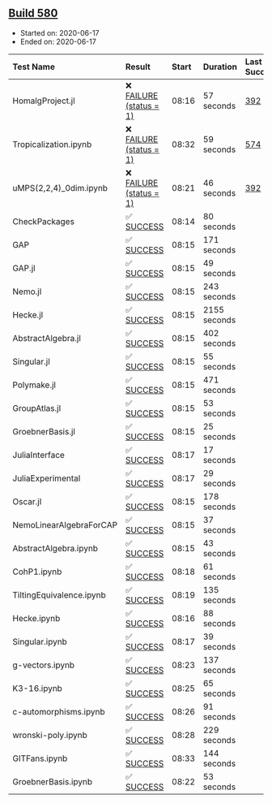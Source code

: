 ## [Build 580](https://oscarci.mathematik.uni-kl.de/job/oscar-julia-1.4/580/)

* Started on: 2020-06-17
* Ended on: 2020-06-17

| Test Name    | Result | Start | Duration | Last Success | First Failure |
|:-------------|:-------|:------|:---------|:-------------|:--------------|
| HomalgProject.jl | ❌ [FAILURE (status = 1)](https://oscarci.mathematik.uni-kl.de/job/oscar-julia-1.4/580/artifact/logs/build-580/HomalgProject.jl.log) | 08:16 | 57 seconds | [392](https://oscarci.mathematik.uni-kl.de/job/oscar-julia-1.4/392/) | [393](https://oscarci.mathematik.uni-kl.de/job/oscar-julia-1.4/393/) |
| Tropicalization.ipynb | ❌ [FAILURE (status = 1)](https://oscarci.mathematik.uni-kl.de/job/oscar-julia-1.4/580/artifact/logs/build-580/Tropicalization.ipynb.log) | 08:32 | 59 seconds | [574](https://oscarci.mathematik.uni-kl.de/job/oscar-julia-1.4/574/) | [575](https://oscarci.mathematik.uni-kl.de/job/oscar-julia-1.4/575/) |
| uMPS(2,2,4)_0dim.ipynb | ❌ [FAILURE (status = 1)](https://oscarci.mathematik.uni-kl.de/job/oscar-julia-1.4/580/artifact/logs/build-580/uMPS-2-2-4-_0dim.ipynb.log) | 08:21 | 46 seconds | [392](https://oscarci.mathematik.uni-kl.de/job/oscar-julia-1.4/392/) | [393](https://oscarci.mathematik.uni-kl.de/job/oscar-julia-1.4/393/) |
| CheckPackages | ✅ [SUCCESS](https://oscarci.mathematik.uni-kl.de/job/oscar-julia-1.4/580/artifact/logs/build-580/CheckPackages.log) | 08:14 | 80 seconds |  |  |
| GAP | ✅ [SUCCESS](https://oscarci.mathematik.uni-kl.de/job/oscar-julia-1.4/580/artifact/logs/build-580/GAP.log) | 08:15 | 171 seconds |  |  |
| GAP.jl | ✅ [SUCCESS](https://oscarci.mathematik.uni-kl.de/job/oscar-julia-1.4/580/artifact/logs/build-580/GAP.jl.log) | 08:15 | 49 seconds |  |  |
| Nemo.jl | ✅ [SUCCESS](https://oscarci.mathematik.uni-kl.de/job/oscar-julia-1.4/580/artifact/logs/build-580/Nemo.jl.log) | 08:15 | 243 seconds |  |  |
| Hecke.jl | ✅ [SUCCESS](https://oscarci.mathematik.uni-kl.de/job/oscar-julia-1.4/580/artifact/logs/build-580/Hecke.jl.log) | 08:15 | 2155 seconds |  |  |
| AbstractAlgebra.jl | ✅ [SUCCESS](https://oscarci.mathematik.uni-kl.de/job/oscar-julia-1.4/580/artifact/logs/build-580/AbstractAlgebra.jl.log) | 08:15 | 402 seconds |  |  |
| Singular.jl | ✅ [SUCCESS](https://oscarci.mathematik.uni-kl.de/job/oscar-julia-1.4/580/artifact/logs/build-580/Singular.jl.log) | 08:15 | 55 seconds |  |  |
| Polymake.jl | ✅ [SUCCESS](https://oscarci.mathematik.uni-kl.de/job/oscar-julia-1.4/580/artifact/logs/build-580/Polymake.jl.log) | 08:15 | 471 seconds |  |  |
| GroupAtlas.jl | ✅ [SUCCESS](https://oscarci.mathematik.uni-kl.de/job/oscar-julia-1.4/580/artifact/logs/build-580/GroupAtlas.jl.log) | 08:15 | 53 seconds |  |  |
| GroebnerBasis.jl | ✅ [SUCCESS](https://oscarci.mathematik.uni-kl.de/job/oscar-julia-1.4/580/artifact/logs/build-580/GroebnerBasis.jl.log) | 08:15 | 25 seconds |  |  |
| JuliaInterface | ✅ [SUCCESS](https://oscarci.mathematik.uni-kl.de/job/oscar-julia-1.4/580/artifact/logs/build-580/JuliaInterface.log) | 08:17 | 17 seconds |  |  |
| JuliaExperimental | ✅ [SUCCESS](https://oscarci.mathematik.uni-kl.de/job/oscar-julia-1.4/580/artifact/logs/build-580/JuliaExperimental.log) | 08:17 | 29 seconds |  |  |
| Oscar.jl | ✅ [SUCCESS](https://oscarci.mathematik.uni-kl.de/job/oscar-julia-1.4/580/artifact/logs/build-580/Oscar.jl.log) | 08:15 | 178 seconds |  |  |
| NemoLinearAlgebraForCAP | ✅ [SUCCESS](https://oscarci.mathematik.uni-kl.de/job/oscar-julia-1.4/580/artifact/logs/build-580/NemoLinearAlgebraForCAP.log) | 08:15 | 37 seconds |  |  |
| AbstractAlgebra.ipynb | ✅ [SUCCESS](https://oscarci.mathematik.uni-kl.de/job/oscar-julia-1.4/580/artifact/logs/build-580/AbstractAlgebra.ipynb.log) | 08:15 | 43 seconds |  |  |
| CohP1.ipynb | ✅ [SUCCESS](https://oscarci.mathematik.uni-kl.de/job/oscar-julia-1.4/580/artifact/logs/build-580/CohP1.ipynb.log) | 08:18 | 61 seconds |  |  |
| TiltingEquivalence.ipynb | ✅ [SUCCESS](https://oscarci.mathematik.uni-kl.de/job/oscar-julia-1.4/580/artifact/logs/build-580/TiltingEquivalence.ipynb.log) | 08:19 | 135 seconds |  |  |
| Hecke.ipynb | ✅ [SUCCESS](https://oscarci.mathematik.uni-kl.de/job/oscar-julia-1.4/580/artifact/logs/build-580/Hecke.ipynb.log) | 08:16 | 88 seconds |  |  |
| Singular.ipynb | ✅ [SUCCESS](https://oscarci.mathematik.uni-kl.de/job/oscar-julia-1.4/580/artifact/logs/build-580/Singular.ipynb.log) | 08:17 | 39 seconds |  |  |
| g-vectors.ipynb | ✅ [SUCCESS](https://oscarci.mathematik.uni-kl.de/job/oscar-julia-1.4/580/artifact/logs/build-580/g-vectors.ipynb.log) | 08:23 | 137 seconds |  |  |
| K3-16.ipynb | ✅ [SUCCESS](https://oscarci.mathematik.uni-kl.de/job/oscar-julia-1.4/580/artifact/logs/build-580/K3-16.ipynb.log) | 08:25 | 65 seconds |  |  |
| c-automorphisms.ipynb | ✅ [SUCCESS](https://oscarci.mathematik.uni-kl.de/job/oscar-julia-1.4/580/artifact/logs/build-580/c-automorphisms.ipynb.log) | 08:26 | 91 seconds |  |  |
| wronski-poly.ipynb | ✅ [SUCCESS](https://oscarci.mathematik.uni-kl.de/job/oscar-julia-1.4/580/artifact/logs/build-580/wronski-poly.ipynb.log) | 08:28 | 229 seconds |  |  |
| GITFans.ipynb | ✅ [SUCCESS](https://oscarci.mathematik.uni-kl.de/job/oscar-julia-1.4/580/artifact/logs/build-580/GITFans.ipynb.log) | 08:33 | 144 seconds |  |  |
| GroebnerBasis.ipynb | ✅ [SUCCESS](https://oscarci.mathematik.uni-kl.de/job/oscar-julia-1.4/580/artifact/logs/build-580/GroebnerBasis.ipynb.log) | 08:22 | 53 seconds |  |  |
